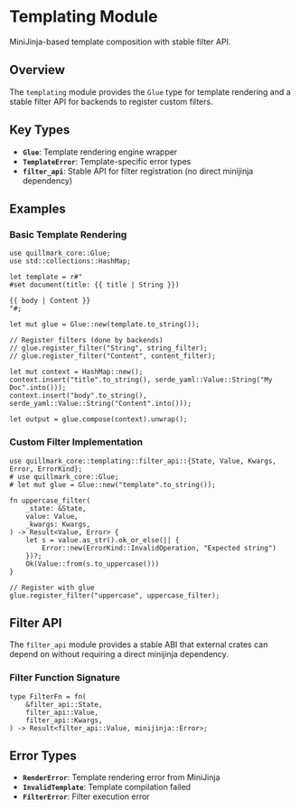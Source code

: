 # Templating Module

MiniJinja-based template composition with stable filter API.

## Overview

The `templating` module provides the `Glue` type for template rendering and a stable
filter API for backends to register custom filters.

## Key Types

- **`Glue`**: Template rendering engine wrapper
- **`TemplateError`**: Template-specific error types
- **`filter_api`**: Stable API for filter registration (no direct minijinja dependency)

## Examples

### Basic Template Rendering

```rust,no_run
use quillmark_core::Glue;
use std::collections::HashMap;

let template = r#"
#set document(title: {{ title | String }})

{{ body | Content }}
"#;

let mut glue = Glue::new(template.to_string());

// Register filters (done by backends)
// glue.register_filter("String", string_filter);
// glue.register_filter("Content", content_filter);

let mut context = HashMap::new();
context.insert("title".to_string(), serde_yaml::Value::String("My Doc".into()));
context.insert("body".to_string(), serde_yaml::Value::String("Content".into()));

let output = glue.compose(context).unwrap();
```

### Custom Filter Implementation

```rust,no_run
use quillmark_core::templating::filter_api::{State, Value, Kwargs, Error, ErrorKind};
# use quillmark_core::Glue;
# let mut glue = Glue::new("template".to_string());

fn uppercase_filter(
    _state: &State,
    value: Value,
    _kwargs: Kwargs,
) -> Result<Value, Error> {
    let s = value.as_str().ok_or_else(|| {
        Error::new(ErrorKind::InvalidOperation, "Expected string")
    })?;
    Ok(Value::from(s.to_uppercase()))
}

// Register with glue
glue.register_filter("uppercase", uppercase_filter);
```

## Filter API

The `filter_api` module provides a stable ABI that external crates can depend on
without requiring a direct minijinja dependency.

### Filter Function Signature

```rust,ignore
type FilterFn = fn(
    &filter_api::State,
    filter_api::Value,
    filter_api::Kwargs,
) -> Result<filter_api::Value, minijinja::Error>;
```

## Error Types

- **`RenderError`**: Template rendering error from MiniJinja
- **`InvalidTemplate`**: Template compilation failed
- **`FilterError`**: Filter execution error
